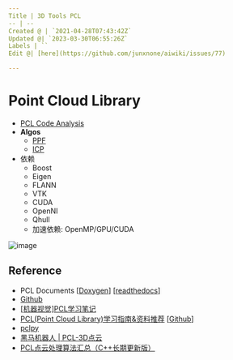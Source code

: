 ```yaml
---
Title | 3D Tools PCL
-- | --
Created @ | `2021-04-28T07:43:42Z`
Updated @| `2023-03-30T06:55:26Z`
Labels | ``
Edit @| [here](https://github.com/junxnone/aiwiki/issues/77)

---
```


# Point Cloud Library

- [PCL Code Analysis](https://github.com/junxnone/pcl/issues/1)
- **Algos**
  - [PPF](/0083_3D_Tools_PCL_PPF)
  - [ICP](/0086_3D_Algos_Registration_ICP)
- 依赖
  - Boost
  - Eigen
  - FLANN
  - VTK
  - CUDA
  - OpenNI
  - Qhull
  - 加速依赖: OpenMP/GPU/CUDA
   
![image](https://user-images.githubusercontent.com/2216970/124412106-5bc32480-dd80-11eb-82de-1aea7847f8ac.png)


## Reference
- PCL Documents [[Doxygen](https://pointclouds.org/)]  [[readthedocs](https://pcl.readthedocs.io/projects/tutorials/en/latest/index.html)]
- [Github](https://github.com/PointCloudLibrary)
- [[机器视觉]PCL学习笔记](https://xgyopen.github.io/2018/12/24/2018-12-24-imv-pcl-book/)
- [PCL(Point Cloud Library)学习指南&资料推荐](https://www.yuque.com/huangzhongqing/pcl/rdk5k8) [[Github](https://github.com/HuangCongQing/pcl-learning)]
- [pclpy](https://github.com/davidcaron/pclpy)
- [黑马机器人 | PCL-3D点云](http://robot.czxy.com/docs/pcl/)
- [PCL点云处理算法汇总（C++长期更新版）](https://www.whcsrl.com/blog/8616#_PCLVTK_357)





